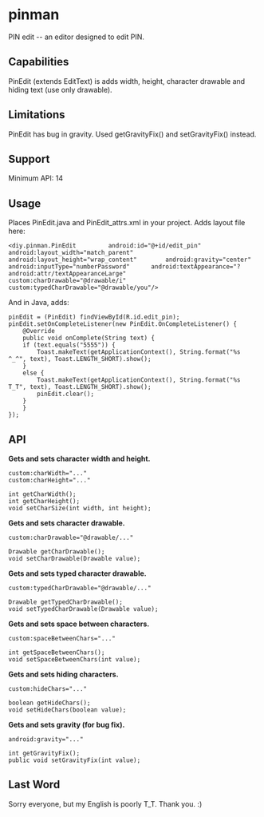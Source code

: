 # pinman
PIN edit -- an editor designed to edit PIN.


Capabilities
------------

PinEdit (extends EditText) is adds width, height, character drawable and hiding text (use only drawable).


Limitations
-----------

PinEdit has bug in gravity.  Used getGravityFix() and setGravityFix() instead.


Support
-------

Minimum API: 14


Usage
-----

Places PinEdit.java and PinEdit_attrs.xml in your project.  Adds layout file here:

	<diy.pinman.PinEdit 		android:id="@+id/edit_pin" 		android:layout_width="match_parent" 		android:layout_height="wrap_content" 		android:gravity="center" 		android:inputType="numberPassword" 		android:textAppearance="?android:attr/textAppearanceLarge" 		custom:charDrawable="@drawable/i" 		custom:typedCharDrawable="@drawable/you"/>

And in Java, adds:

	pinEdit = (PinEdit) findViewById(R.id.edit_pin);
	pinEdit.setOnCompleteListener(new PinEdit.OnCompleteListener() {
	    @Override
	    public void onComplete(String text) {
		if (text.equals("5555")) {
		    Toast.makeText(getApplicationContext(), String.format("%s ^_^", text), Toast.LENGTH_SHORT).show();
		}
		else {
		    Toast.makeText(getApplicationContext(), String.format("%s T_T", text), Toast.LENGTH_SHORT).show();
		    pinEdit.clear();
		}
	    }
	});


API
---

**Gets and sets character width and height.**

	custom:charWidth="..."
	custom:charHeight="..."

	int getCharWidth();
	int getCharHeight();
	void setCharSize(int width, int height);

**Gets and sets character drawable.**

	custom:charDrawable="@drawable/..."

	Drawable getCharDrawable();
	void setCharDrawable(Drawable value);

**Gets and sets typed character drawable.**

	custom:typedCharDrawable="@drawable/..."

	Drawable getTypedCharDrawable();
	void setTypedCharDrawable(Drawable value);

**Gets and sets space between characters.**

	custom:spaceBetweenChars="..."

	int getSpaceBetweenChars();
	void setSpaceBetweenChars(int value);

**Gets and sets hiding characters.**

	custom:hideChars="..."

	boolean getHideChars();
	void setHideChars(boolean value);

**Gets and sets gravity (for bug fix).**

	android:gravity="..."

	int getGravityFix();
	public void setGravityFix(int value);


Last Word
---------

Sorry everyone, but my English is poorly T_T.
Thank you. :)

